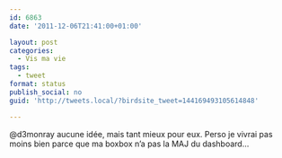 ```yaml
---
id: 6863
date: '2011-12-06T21:41:00+01:00'

layout: post
categories:
  - Vis ma vie
tags:
  - tweet
format: status
publish_social: no
guid: 'http://tweets.local/?birdsite_tweet=144169493105614848'

---
```


@d3monray aucune idée, mais tant mieux pour eux. Perso je vivrai pas moins bien parce que ma boxbox n’a pas la MAJ du dashboard…